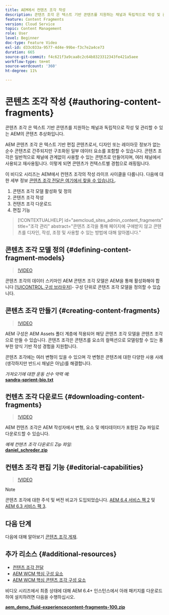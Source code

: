 ```yaml
---
title: AEM에서 컨텐츠 조각 작성
description: 콘텐츠 조각 은 텍스트 기반 콘텐츠를 지원하는 채널과 독립적으로 작성 및 관리할 수 있는 AEM의 콘텐츠 추상화입니다.
feature: Content Fragments
version: Cloud Service
topic: Content Management
role: User
level: Beginner
doc-type: Feature Video
exl-id: d33c033a-9577-4d4e-99be-f3c7e2a4ce73
duration: 665
source-git-commit: f4c621f3a9caa8c2c64b8323312343fe421a5aee
workflow-type: tm+mt
source-wordcount: '360'
ht-degree: 11%

---
```


# 콘텐츠 조각 작성 {#authoring-content-fragments}

콘텐츠 조각 은 텍스트 기반 콘텐츠를 지원하는 채널과 독립적으로 작성 및 관리할 수 있는 AEM의 콘텐츠 추상화입니다.

AEM 콘텐츠 조각 은 텍스트 기반 편집 콘텐츠로서, 디자인 또는 레이아웃 정보가 없는 순수 콘텐츠로 간주되지만 구조화된 일부 데이터 요소를 포함할 수 있습니다. 콘텐츠 조각은 일반적으로 채널에 관계없이 사용할 수 있는 콘텐츠로 만들어지며, 여러 채널에서 사용되고 재사용됩니다. 이렇게 되면 콘텐츠가 컨텍스트별 경험으로 래핑됩니다.

이 비디오 시리즈는 AEM에서 컨텐츠 조각의 작성 라이프 사이클을 다룹니다. 다음에 대한 세부 정보 [콘텐츠 조각 전달은 여기에서 찾을 수 있습니다.](content-fragments-delivery-feature-video-use.md).

1. 콘텐츠 조각 모델 활성화 및 정의
2. 콘텐츠 조각 작성
3. 컨텐츠 조각 다운로드
4. 편집 기능

>[!CONTEXTUALHELP]
>id="aemcloud_sites_admin_content_fragments"
>title="조각 관리"
>abstract="콘텐츠 조각을 통해 페이지에 구애받지 않고 콘텐츠를 디자인, 작성, 조정 및 사용할 수 있는 방법에 대해 알아봅니다."

## 콘텐츠 조각 모델 정의 {#defining-content-fragment-models}

>[!VIDEO](https://video.tv.adobe.com/v/22452?quality=12&learn=on)

콘텐츠 조각의 데이터 스키마인 AEM 콘텐츠 조각 모델은 AEM을 통해 활성화해야 합니다 [[!UICONTROL 구성 브라우저]](https://experienceleague.adobe.com/docs/experience-manager-cloud-service/implementing/developing/configurations.html)- 구성 단위로 콘텐츠 조각 모델을 정의할 수 있습니다.

## 콘텐츠 조각 만들기 {#creating-content-fragments}

>[!VIDEO](https://video.tv.adobe.com/v/22451?quality=12&learn=on)

AEM 구성은 AEM Assets 폴더 계층에 적용되어 해당 콘텐츠 조각 모델을 콘텐츠 조각으로 만들 수 있습니다. 콘텐츠 조각은 콘텐츠를 요소의 컬렉션으로 모델링할 수 있는 풍부한 양식 기반 작성 경험을 지원합니다.

콘텐츠 조각에는 여러 변형이 있을 수 있으며 각 변형은 콘텐츠에 대한 다양한 사용 사례(생각하지만 반드시 채널은 아님)를 해결합니다.

*가져오기에 대한 운동 선수 약력 예:*\
**[sandra-sprient-bio.txt](assets/sandra-sprient-bio.txt)**

## 컨텐츠 조각 다운로드 {#downloading-content-fragments}

>[!VIDEO](https://video.tv.adobe.com/v/22450?quality=12&learn=on)

AEM 컨텐츠 조각은 AEM 작성자에서 변형, 요소 및 메타데이터가 포함된 Zip 파일로 다운로드할 수 있습니다.

*예제 컨텐츠 조각 다운로드 Zip 파일:*\
**[daniel_schreder.zip](assets/daniel_schreder.zip)**

## 컨텐츠 조각 편집 기능 {#editorial-capabilities}

>[!VIDEO](https://video.tv.adobe.com/v/25891?quality=12&learn=on)

>[!NOTE]
>
> 콘텐츠 조각에 대한 주석 및 버전 비교가 도입되었습니다. [AEM 6.4 서비스 팩 2](https://helpx.adobe.com/kr/experience-manager/aem-releases-updates.html) 및 [AEM 6.3 서비스 팩 3](https://helpx.adobe.com/kr/experience-manager/6-3/release-notes/sp3-release-notes.html).

## 다음 단계

다음에 대해 알아보기 [콘텐츠 조각 게재](content-fragments-delivery-feature-video-use.md).

## 추가 리소스 {#additional-resources}

* [컨텐츠 조각 전달](content-fragments-delivery-feature-video-use.md)
* [AEM WCM 핵심 구성 요소](https://experienceleague.adobe.com/docs/experience-manager-core-components/using/introduction.html?lang=ko-KR)
* [AEM WCM 핵심 콘텐츠 조각 구성 요소](https://experienceleague.adobe.com/docs/experience-manager-core-components/using/components/content-fragment-component.html)

비디오 시리즈에서 최종 상태에 대해 AEM 6.4+ 인스턴스에서 아래 패키지를 다운로드하여 설치하려면 다음을 수행하십시오.

**[aem_demo_fluid-experiencecontent-fragments-100.zip](assets/aem_demo_fluid-experiencescontent-fragments-100.zip)**
